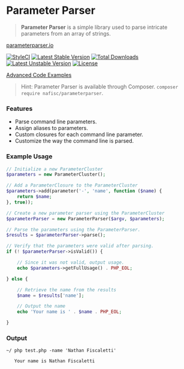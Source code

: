 # Parameter Parser
> **Parameter Parser** is a simple library used to parse intricate parameters from an array of strings.

[parameterparser.io](http://parameterparser.io/)

[![StyleCI](https://styleci.io/repos/73029011/shield?style=flat)](https://styleci.io/repos/73029011)
[![Latest Stable Version](https://poser.pugx.org/nafisc/parameterparser/v/stable?format=flat)](https://packagist.org/packages/nafisc/parameterparser)
[![Total Downloads](https://poser.pugx.org/nafisc/parameterparser/downloads?format=flat)](https://packagist.org/packages/nafisc/parameterparser)
[![Latest Unstable Version](https://poser.pugx.org/nafisc/parameterparser/v/unstable?format=flat)](https://packagist.org/packages/nafisc/parameterparser)
[![License](https://poser.pugx.org/nafisc/parameterparser/license?format=flat)](https://packagist.org/packages/nafisc/parameterparser)

[Advanced Code Examples](https://github.com/nathan-fiscaletti/parameterparser/blob/master/examples/Example1.md)

> Hint: Parameter Parser is available through Composer. `composer require nafisc/parameterparser`.

### Features
* Parse command line parameters.
* Assign aliases to parameters.
* Custom closures for each command line parameter.
* Customize the way the command line is parsed.

### Example Usage
```php
// Initialize a new ParameterCluster
$parameters = new ParameterCluster();

// Add a ParameterClosure to the ParameterCluster
$parameters->add(parameter('-', 'name', function ($name) {
    return $name;
}, true));

// Create a new parameter parser using the ParameterCluster
$parameterParser = new ParameterParser($argv, $parameters);

// Parse the parameters using the ParameterParser.
$results = $parameterParser->parse();

// Verify that the parameters were valid after parsing.
if (! $parameterParser->isValid()) {

    // Since it was not valid, output usage.
    echo $parameters->getFullUsage() . PHP_EOL;

} else {

    // Retrieve the name from the results
    $name = $results['name'];

    // Output the name
    echo 'Your name is ' . $name . PHP_EOL;

}
```

### Output
```
~/ php test.php -name 'Nathan Fiscaletti'

   Your name is Nathan Fiscaletti
```
